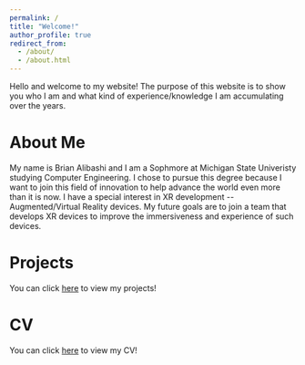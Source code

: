 ```yaml
---
permalink: /
title: "Welcome!"
author_profile: true
redirect_from: 
  - /about/
  - /about.html
---
```


Hello and welcome to my website! The purpose of this website is to show you who I am and what kind of experience/knowledge I am accumulating over the years. 

About Me
======
My name is Brian Alibashi and I am a Sophmore at Michigan State Univeristy studying Computer Engineering. I chose to pursue this degree because I want to join this field of innovation to help advance the world even more than it is now. I have a special interest in XR development -- Augmented/Virtual Reality devices. My future goals are to join a team that develops XR devices to improve the immersiveness and experience of such devices.

Projects
======
You can click [here](https://alibashi-brian.github.io/projects/) to view my projects!

CV
======
You can click [here](https://alibashi-brian.github.io/cv/) to view my CV!
